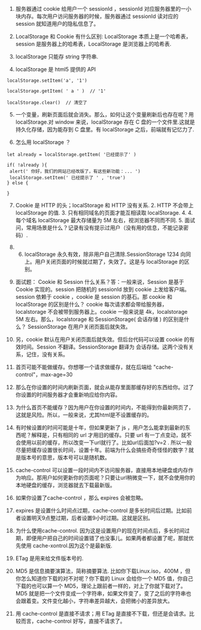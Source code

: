 1. 服务器通过 cookie 给用户一个 sessionId ，sessionId 对应服务器里的一小块内存。每次用户访问服务器的时候，服务器通过 sessionId 读对应的 session 就知道用户的隐私信息了。

2. LocalStorage 和 Cookie 有什么区别: LocalStorage 本质上是一个哈希表，session 是服务器上的哈希表，LocalStorage 是浏览器上的哈希表.

3. localStorage 只能存 string 字符串.

4. localStorage 是 html5 提供的 API
```
localStorage.setItem('a', '1')

localStorage.getItem( ' a ' )  // '1'

localStorage.clear()  // 清空了

```

5. 一个变量，刷新页面后就会消失。那么，如何让这个变量刷新后也存在呢？用 localStorage.对 window 来说，localStorage 存在 C 盘的一个文件里.这就是持久化存储，因为能存到 C 盘里。有 localStorage 之后，前端就有记忆力了.

6. 怎么用 localStorage ？
```
let already = localStorage.getItem( '已经提示了' )

if( !already ){
 alert(' 你好，我们的网站已经改版了，有这些新功能：... ')
 localStorage.setItem(' 已经提示了 ' , 'true')
} else {

}
```

7. Cookie 是 HTTP 的头；localStorage 和 HTTP 没有关系. 2. HTTP 不会带上 localStorage 的值. 3. 只有相同域名的页面才能互相读取 localStorage. 4. 4. 每个域名 localStorage 最大存储量为 5M 左右，视浏览器不同而不同. 5. 面试问，常用场景是什么？记录有没有提示过用户（没有用的信息，不能记录密码）. 

8. 6. localStorage 永久有效，除非用户自己清除.SessionStorage  1234 向同上。用户关闭页面的时候就过期了，失效了。这是与 localStorage 的区别。

9. 面试题： Cookie 和 Session 什么关系？答：一般来说，Session 是基于 Cookie 实现的。session 把随机的 sessionId 放到 cookie 上发给客户端。session 依赖于 cookie ，cookie 是 session 的基石。那 cookie 和 localStorage 的区别是什么？ cookie 每次请求都会带给服务器，localstorage 不会被带到服务器上。cookie 一般来说是 4k，localstorage 5M 左右。那么，localstorage 和 SessionStorage( 会话存储 ) 的区别是什么？ SessionStorage 在用户关闭页面后就失效。

10. 另，cookie 默认在用户关闭页面后就失效。但后台代码可以设置 cookie 的有效时间。Session 不翻译。SessionStorage 翻译为 会话存储。这两个没有关系，记住，没有关系。

11. 首页可能不能做缓存。你想哪一个请求做缓存，就在后端给 "cache-control"，max-age=30

12. 那么在你设置的时间内刷新页面，就会从能存里面那缓存好的东西给你。过了你设置的时间服务器才会重新响应给你内容。

13. 为什么首页不能缓存？因为用户在你设置的时间内，不能得到你最新网页了，这就是风险。所以，一般来说，尤其html是不设置缓存的。

14. 有时候设置的时间可能是十年，但如果更新了 js ，用户怎么能拿到最新的东西呢？解释是，只有相同的 url 才用旧的缓存。只要 url 有一丁点变动，就不会使用以前的缓存，所以改变一下url就行了。比如url后面加?v=2 . 所以一般尽量把缓存设置很长时间，设置十年。前端为什么会搞些奇奇怪怪的数字？就是版本号的意思，版本号可以是随机数。

15. cache-control 可以设置一段时间内不访问服务器，直接用本地硬盘或内存作为响应。那用户如何更新你的页面呢？只要让url稍微变一下，就不会使用你的本地硬盘的缓存，浏览器就去下载最新版。

16. 如果你设置了cache-control ，那么 expires 会被忽略。

17. expires 是设置什么时间点过期，cache-control 是多长时间后过期。比如前者设置明天9点整过期，后者设置9小时过期。这就是区别。

18. 为什么使用cache-control. 因为这是设置用户的现在时间点后，多长时间过期，即便用户把自己的时间设置错了也没事儿。如果两者都设置了呢，那就优先使用 cache-xontrol.因为这个是最新版. 

19. ETag 是用来给文件版本号的. 

20. MD5 是信息摘要演算法，简称摘要算法. 比如你下载Linux.iso，400M ，但你怎么知道你下载的对不对呢？你下载的 Linux 会给你一个 MD5 值，你自己下载的也可以算一个 MD5，理论上跟前者一样的，对上了你就下载对了。MD5 就是把一个文件变成一个字符串，如果文件变了，变了之后的字符串也会跟着变。文件变化越小，字符串差异越大，会把微小的差异放大。

21. 用 cache-control 是直接不请求；用 ETag 是直接不下载，但还是会请求。比较而言，cache-control 好写，直接不请求了。
